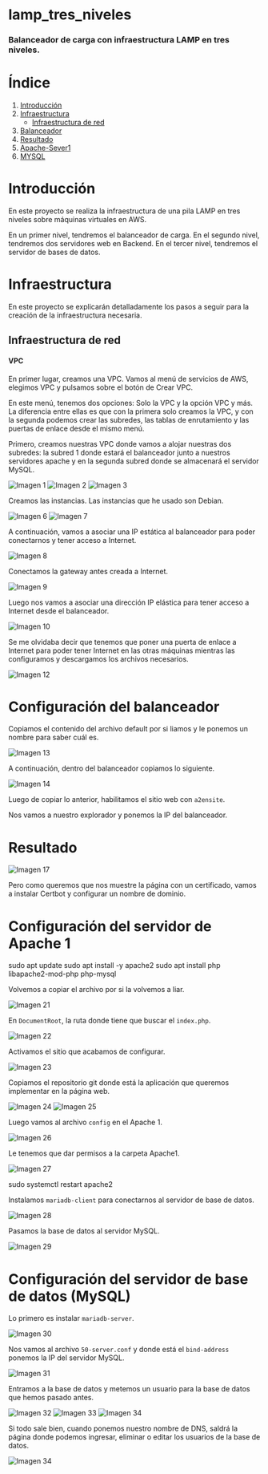 # lamp_tres_niveles
### Balanceador de carga con infraestructura LAMP en tres niveles.

# Índice
1. [Introducción](#introducción)
2. [Infraestructura](#infraestructura)
   * [Infraestructura de red](#infraestructura-de-red)
3. [Balanceador](#configuración-del-balanceador)
4. [Resultado](#resultado)
5. [Apache-Sever1](#configuración-del-servidor-de-apache-1)
6. [MYSQL](#configuración-del-servidor-de-base-de-datos-mysql)

# Introducción

En este proyecto se realiza la infraestructura de una pila LAMP en tres niveles sobre máquinas virtuales en AWS.

En un primer nivel, tendremos el balanceador de carga. En el segundo nivel, tendremos dos servidores web en Backend. En el tercer nivel, tendremos el servidor de bases de datos.

# Infraestructura

En este proyecto se explicarán detalladamente los pasos a seguir para la creación de la infraestructura necesaria.

## Infraestructura de red

#### VPC

En primer lugar, creamos una VPC. Vamos al menú de servicios de AWS, elegimos VPC y pulsamos sobre el botón de Crear VPC.

En este menú, tenemos dos opciones: Solo la VPC y la opción VPC y más. La diferencia entre ellas es que con la primera solo creamos la VPC, y con la segunda podemos crear las subredes, las tablas de enrutamiento y las puertas de enlace desde el mismo menú.

Primero, creamos nuestras VPC donde vamos a alojar nuestras dos subredes: la subred 1 donde estará el balanceador junto a nuestros servidores apache y en la segunda subred donde se almacenará el servidor MySQL.

![Imagen 1](Fotos/1.png)
![Imagen 2](Fotos/2.png)
![Imagen 3](Fotos/3.png)

Creamos las instancias. Las instancias que he usado son Debian.

![Imagen 6](Fotos/6.png)
![Imagen 7](Fotos/7.png)

A continuación, vamos a asociar una IP estática al balanceador para poder conectarnos y tener acceso a Internet.

![Imagen 8](Fotos/8.png)

Conectamos la gateway antes creada a Internet.

![Imagen 9](Fotos/9.png)

Luego nos vamos a asociar una dirección IP elástica para tener acceso a Internet desde el balanceador.

![Imagen 10](Fotos/10.png)

Se me olvidaba decir que tenemos que poner una puerta de enlace a Internet para poder tener Internet en las otras máquinas mientras las configuramos y descargamos los archivos necesarios.

![Imagen 12](Fotos/12.png)

# Configuración del balanceador

Copiamos el contenido del archivo default por si liamos y le ponemos un nombre para saber cuál es.

![Imagen 13](Fotos/13.png)

A continuación, dentro del balanceador copiamos lo siguiente.

![Imagen 14](Fotos/14.png)

Luego de copiar lo anterior, habilitamos el sitio web con `a2ensite`.

Nos vamos a nuestro explorador y ponemos la IP del balanceador.

# Resultado
![Imagen 17](Fotos/17.png)

Pero como queremos que nos muestre la página con un certificado, vamos a instalar Certbot y configurar un nombre de dominio.



# Configuración del servidor de Apache 1

sudo apt update
sudo apt install -y apache2
sudo apt install php libapache2-mod-php php-mysql


Volvemos a copiar el archivo por si la volvemos a liar.

![Imagen 21](Fotos/21.png)

En `DocumentRoot`, la ruta donde tiene que buscar el `index.php`.

![Imagen 22](Fotos/22.png)

Activamos el sitio que acabamos de configurar.

![Imagen 23](Fotos/23.png)

Copiamos el repositorio git donde está la aplicación que queremos implementar en la página web.

![Imagen 24](Fotos/24.png)
![Imagen 25](Fotos/25.png)

Luego vamos al archivo `config` en el Apache 1.

![Imagen 26](Fotos/26.png)

Le tenemos que dar permisos a la carpeta Apache1.

![Imagen 27](Fotos/27.png)

sudo systemctl restart apache2


Instalamos `mariadb-client` para conectarnos al servidor de base de datos.

![Imagen 28](Fotos/28.png)

Pasamos la base de datos al servidor MySQL.

![Imagen 29](Fotos/29.png)

# Configuración del servidor de base de datos (MySQL)

Lo primero es instalar `mariadb-server`.

![Imagen 30](Fotos/30.png)

Nos vamos al archivo `50-server.conf` y donde está el `bind-address` ponemos la IP del servidor MySQL.

![Imagen 31](Fotos/31.png)

Entramos a la base de datos y metemos un usuario para la base de datos que hemos pasado antes.

![Imagen 32](Fotos/32.png)
![Imagen 33](Fotos/33.png)
![Imagen 34](Fotos/34.png)

Si todo sale bien, cuando ponemos nuestro nombre de DNS, saldrá la página donde podemos ingresar, eliminar o editar los usuarios de la base de datos.

![Imagen 34](Fotos/35.png)
